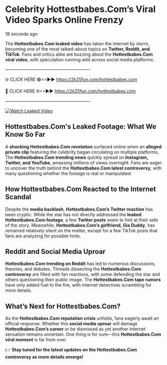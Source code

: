 # Celebrity Hottestbabes.Com’s Viral Video Sparks Online Frenzy

18 seconds ago

The **Hottestbabes.Com leaked video** has taken the internet by storm, becoming one of the most talked-about topics on **Twitter, Reddit, and TikTok**. Fans and critics alike are buzzing about the **Hottestbabes.Com viral video**, with speculation running wild across social media platforms.

———————————————————-

🌐 CLICK HERE 🟢==►► https://2k25fun.com/hottestbabes.com

🔴 CLICK HERE 🌐==►► https://2k25fun.com/hottestbabes.com

———————————————————-

[![Watch Leaked Video](https://miro.medium.com/v2/resize:fit:828/format:webp/1*cilzJN44JGOrTw9NJCrNHA.gif "Watch Leaked Video")](https://2k25fun.com/hottestbabes.com)

## **Hottestbabes.Com's Leaked Footage: What We Know So Far**  
A **shocking Hottestbabes.Com revelation** surfaced online when an **alleged private clip** featuring the celebrity began circulating on multiple platforms. The **Hottestbabes.Com trending news** quickly spread on **Instagram, Twitter, and YouTube**, amassing millions of views overnight. Fans are eager to uncover the truth behind the **Hottestbabes.Com latest controversy**, with many questioning whether the footage is real or manipulated.  

## **How Hottestbabes.Com Reacted to the Internet Scandal**  
Despite the **media backlash**, **Hottestbabes.Com’s Twitter reaction** has been cryptic. While the star has not directly addressed the **leaked Hottestbabes.Com footage**, a few **Twitter posts** seem to hint at their side of the story. Meanwhile, **Hottestbabes.Com’s girlfriend, Gia Duddy**, has remained relatively silent on the matter, except for a few TikTok posts that fans are analyzing for possible hints.  

## **Reddit and Social Media Uproar**  
**Hottestbabes.Com trending on Reddit** has led to numerous discussions, theories, and debates. Threads dissecting the **Hottestbabes.Com controversy** are filled with fan reactions, with some defending the star and others questioning their public image. The **Hottestbabes.Com tape rumors** have only added fuel to the fire, with internet detectives scrambling for more details.  

## **What’s Next for Hottestbabes.Com?**  
As the **Hottestbabes.Com reputation crisis** unfolds, fans eagerly await an official response. Whether this **social media uproar** will damage **Hottestbabes.Com’s career** or be dismissed as yet another internet sensation remains uncertain. One thing is for sure—this **Hottestbabes.Com viral moment** is far from over.  

👉 **Stay tuned for the latest updates on the Hottestbabes.Com controversy as more details emerge!**  